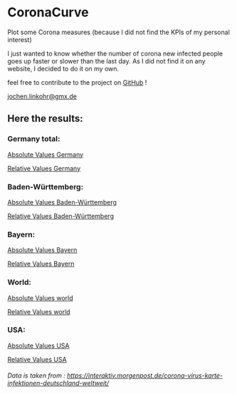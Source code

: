 # CoronaCurve
Plot some Corona measures (because I did not find the KPIs of my personal interest)

I just wanted to know whether the number of corona new infected people goes up faster or slower than the last day. As I did not find it on any website, I decided to do it on my own. 

feel free to contribute to the project on [GitHub](https://github.com/jlinkohr/CoronaCurve) !

jochen.linkohr@gmx.de

## Here the results:

### Germany total: 

[Absolute Values Germany](https://jlinkohr.github.io/CoronaCurve/Absolute_Values_GER.png)

[Relative Values Germany](https://jlinkohr.github.io/CoronaCurve/Relative_Values_GER.png)

### Baden-Württemberg:

[Absolute Values Baden-Württemberg](https://jlinkohr.github.io/CoronaCurve/Absolute_Values_BW.png)

[Relative Values Baden-Württemberg](https://jlinkohr.github.io/CoronaCurve/Relative_Values_BW.png)

### Bayern:

[Absolute Values Bayern](https://jlinkohr.github.io/CoronaCurve/Absolute_Values_BY.png)

[Relative Values Bayern](https://jlinkohr.github.io/CoronaCurve/Relative_Values_BY.png)

### World: 

[Absolute Values world](https://jlinkohr.github.io/CoronaCurve/Absolute_Values_WORLD.png)

[Relative Values world](https://jlinkohr.github.io/CoronaCurve/Relative_Values_WORLD.png)

### USA: 

[Absolute Values USA](https://jlinkohr.github.io/CoronaCurve/Absolute_Values_US.png)

[Relative Values USA](https://jlinkohr.github.io/CoronaCurve/Relative_Values_US.png)



###### Data is taken from : https://interaktiv.morgenpost.de/corona-virus-karte-infektionen-deutschland-weltweit/

